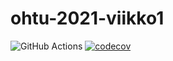 # ohtu-2021-viikko1
![GitHub Actions](https://github.com/UncleRovo/ohtu-2021-viikko1/workflows/CI/badge.svg) [![codecov](https://codecov.io/gh/UncleRovo/ohtu-2021-viikko1/branch/main/graph/badge.svg?token=BKLSXOBERX)](https://codecov.io/gh/UncleRovo/ohtu-2021-viikko1)
